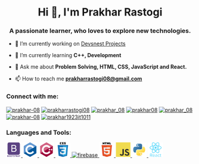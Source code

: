 <h1 align="center">Hi 👋, I'm Prakhar Rastogi</h1>
<h3 align="center">A passionate learner, who loves to explore new technologies.</h3>

- 🔭 I’m currently working on [Devsnest Projects](https://github.com/Prakhar-08/Devsnest)

- 🌱 I’m currently learning **C++, Development**

- 💬 Ask me about **Problem Solving, HTML, CSS, JavaScript and React.**

- 📫 How to reach me **prakharrastogi08@gmail.com**

<h3 align="left">Connect with me:</h3>
<p align="left">
<a href="https://linkedin.com/in/prakhar-08" target="blank"><img align="center" src="https://raw.githubusercontent.com/rahuldkjain/github-profile-readme-generator/master/src/images/icons/Social/linked-in-alt.svg" alt="prakhar-08" height="30" width="40" /></a>
<a href="https://codesandbox.com/prakharrastogi08" target="blank"><img align="center" src="https://cdn.jsdelivr.net/npm/simple-icons@3.0.1/icons/codesandbox.svg" alt="prakharrastogi08" height="30" width="40" /></a>
<a href="https://www.codechef.com/users/prakhar_08" target="blank"><img align="center" src="https://cdn.jsdelivr.net/npm/simple-icons@3.1.0/icons/codechef.svg" alt="prakhar_08" height="30" width="40" /></a>
<a href="https://www.hackerrank.com/prakhar08" target="blank"><img align="center" src="https://raw.githubusercontent.com/rahuldkjain/github-profile-readme-generator/master/src/images/icons/Social/hackerrank.svg" alt="prakhar08" height="30" width="40" /></a>
<a href="https://codeforces.com/profile/prakhar_08" target="blank"><img align="center" src="https://cdn.jsdelivr.net/npm/simple-icons@3.0.1/icons/codeforces.svg" alt="prakhar_08" height="30" width="40" /></a>
<a href="https://www.leetcode.com/prakhar-08" target="blank"><img align="center" src="https://raw.githubusercontent.com/rahuldkjain/github-profile-readme-generator/master/src/images/icons/Social/leet-code.svg" alt="prakhar-08" height="30" width="40" /></a>
<a href="https://auth.geeksforgeeks.org/user/prakhar1923it1011" target="blank"><img align="center" src="https://raw.githubusercontent.com/rahuldkjain/github-profile-readme-generator/master/src/images/icons/Social/geeks-for-geeks.svg" alt="prakhar1923it1011" height="30" width="40" /></a>
</p>

<h3 align="left">Languages and Tools:</h3>
<p align="left"> <a href="https://getbootstrap.com" target="_blank"> <img src="https://raw.githubusercontent.com/devicons/devicon/master/icons/bootstrap/bootstrap-plain-wordmark.svg" alt="bootstrap" width="40" height="40"/> </a> <a href="https://www.cprogramming.com/" target="_blank"> <img src="https://raw.githubusercontent.com/devicons/devicon/master/icons/c/c-original.svg" alt="c" width="40" height="40"/> </a> <a href="https://www.w3schools.com/cpp/" target="_blank"> <img src="https://raw.githubusercontent.com/devicons/devicon/master/icons/cplusplus/cplusplus-original.svg" alt="cplusplus" width="40" height="40"/> </a> <a href="https://www.w3schools.com/css/" target="_blank"> <img src="https://raw.githubusercontent.com/devicons/devicon/master/icons/css3/css3-original-wordmark.svg" alt="css3" width="40" height="40"/> </a> <a href="https://firebase.google.com/" target="_blank"> <img src="https://www.vectorlogo.zone/logos/firebase/firebase-icon.svg" alt="firebase" width="40" height="40"/> </a> <a href="https://www.w3.org/html/" target="_blank"> <img src="https://raw.githubusercontent.com/devicons/devicon/master/icons/html5/html5-original-wordmark.svg" alt="html5" width="40" height="40"/> </a> <a href="https://developer.mozilla.org/en-US/docs/Web/JavaScript" target="_blank"> <img src="https://raw.githubusercontent.com/devicons/devicon/master/icons/javascript/javascript-original.svg" alt="javascript" width="40" height="40"/> </a> <a href="https://www.python.org" target="_blank"> <img src="https://raw.githubusercontent.com/devicons/devicon/master/icons/python/python-original.svg" alt="python" width="40" height="40"/> </a> <a href="https://reactjs.org/" target="_blank"> <img src="https://raw.githubusercontent.com/devicons/devicon/master/icons/react/react-original-wordmark.svg" alt="react" width="40" height="40"/> </a> </p>
